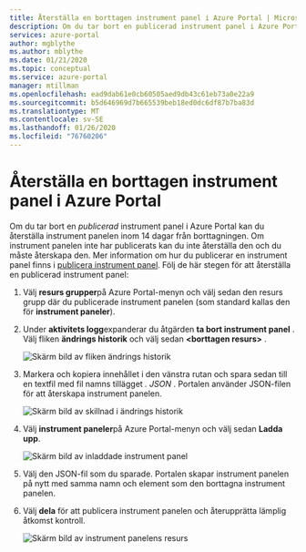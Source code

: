 ```yaml
---
title: Återställa en borttagen instrument panel i Azure Portal | Microsoft Docs
description: Om du tar bort en publicerad instrument panel i Azure Portal kan du återställa instrument panelen.
services: azure-portal
author: mgblythe
ms.author: mblythe
ms.date: 01/21/2020
ms.topic: conceptual
ms.service: azure-portal
manager: mtillman
ms.openlocfilehash: ead9dab61e0cb60505aed9db43c61eb73a0e22a9
ms.sourcegitcommit: b5d646969d7b665539beb18ed0dc6df87b7ba83d
ms.translationtype: MT
ms.contentlocale: sv-SE
ms.lasthandoff: 01/26/2020
ms.locfileid: "76760206"
---
```

# <a name="recover-a-deleted-dashboard-in-the-azure-portal"></a>Återställa en borttagen instrument panel i Azure Portal

Om du tar bort en _publicerad_ instrument panel i Azure Portal kan du återställa instrument panelen inom 14 dagar från borttagningen. Om instrument panelen inte har publicerats kan du inte återställa den och du måste återskapa den. Mer information om hur du publicerar en instrument panel finns i [publicera instrument panel](azure-portal-dashboard-share-access.md#publish-dashboard). Följ de här stegen för att återställa en publicerad instrument panel:

1. Välj **resurs grupper**på Azure Portal-menyn och välj sedan den resurs grupp där du publicerade instrument panelen (som standard kallas den för **instrument paneler**).

1. Under **aktivitets logg**expanderar du åtgärden **ta bort instrument panel** . Välj fliken **ändrings historik** och välj sedan **\<borttagen resurs\>** .

    ![Skärm bild av fliken ändrings historik](media/recover-shared-deleted-dashboard/change-history-tab.png)

1. Markera och kopiera innehållet i den vänstra rutan och spara sedan till en textfil med fil namns tillägget _. JSON_ . Portalen använder JSON-filen för att återskapa instrument panelen.

    ![Skärm bild av skillnad i ändrings historik](media/recover-shared-deleted-dashboard/change-history-diff.png)

1. Välj **instrument paneler**på Azure Portal-menyn och välj sedan **Ladda upp**.

    ![Skärm bild av inladdade instrument panel](media/recover-shared-deleted-dashboard/dashboard-upload.png)

1. Välj den JSON-fil som du sparade. Portalen skapar instrument panelen på nytt med samma namn och element som den borttagna instrument panelen.

1. Välj **dela** för att publicera instrument panelen och återupprätta lämplig åtkomst kontroll.

    ![Skärm bild av instrument panelens resurs](media/recover-shared-deleted-dashboard/dashboard-share.png)

